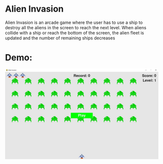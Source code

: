 # Alien Invasion
Alien Invasion is an arcade game where the user has to use a ship to destroy all the aliens in the screen to reach the next level. When aliens collide with a ship or reach the bottom of the screen, the alien fleet is updated and the number of remaining ships decreases

# Demo:
![images](images/Alien_invasion.png)

